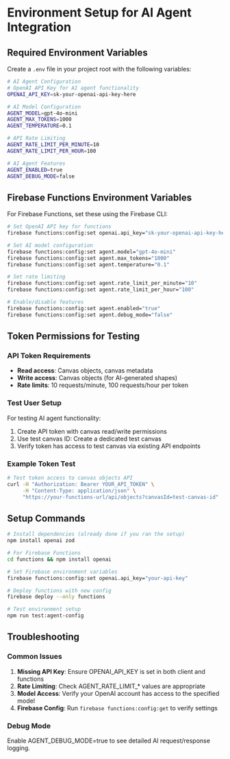 # Environment Setup for AI Agent Integration

## Required Environment Variables

Create a `.env` file in your project root with the following variables:

```bash
# AI Agent Configuration
# OpenAI API Key for AI agent functionality
OPENAI_API_KEY=sk-your-openai-api-key-here

# AI Model Configuration  
AGENT_MODEL=gpt-4o-mini
AGENT_MAX_TOKENS=1000
AGENT_TEMPERATURE=0.1

# API Rate Limiting
AGENT_RATE_LIMIT_PER_MINUTE=10
AGENT_RATE_LIMIT_PER_HOUR=100

# AI Agent Features
AGENT_ENABLED=true
AGENT_DEBUG_MODE=false
```

## Firebase Functions Environment Variables

For Firebase Functions, set these using the Firebase CLI:

```bash
# Set OpenAI API key for functions
firebase functions:config:set openai.api_key="sk-your-openai-api-key-here"

# Set AI model configuration
firebase functions:config:set agent.model="gpt-4o-mini"
firebase functions:config:set agent.max_tokens="1000"
firebase functions:config:set agent.temperature="0.1"

# Set rate limiting
firebase functions:config:set agent.rate_limit_per_minute="10"
firebase functions:config:set agent.rate_limit_per_hour="100"

# Enable/disable features
firebase functions:config:set agent.enabled="true"
firebase functions:config:set agent.debug_mode="false"
```

## Token Permissions for Testing

### API Token Requirements
- **Read access**: Canvas objects, canvas metadata
- **Write access**: Canvas objects (for AI-generated shapes)
- **Rate limits**: 10 requests/minute, 100 requests/hour per token

### Test User Setup
For testing AI agent functionality:
1. Create API token with canvas read/write permissions
2. Use test canvas ID: Create a dedicated test canvas
3. Verify token has access to test canvas via existing API endpoints

### Example Token Test
```bash
# Test token access to canvas objects API
curl -H "Authorization: Bearer YOUR_API_TOKEN" \
     -H "Content-Type: application/json" \
     "https://your-functions-url/api/objects?canvasId=test-canvas-id"
```

## Setup Commands

```bash
# Install dependencies (already done if you ran the setup)
npm install openai zod

# For Firebase Functions
cd functions && npm install openai

# Set Firebase environment variables
firebase functions:config:set openai.api_key="your-api-key"

# Deploy functions with new config
firebase deploy --only functions

# Test environment setup
npm run test:agent-config
```

## Troubleshooting

### Common Issues
1. **Missing API Key**: Ensure OPENAI_API_KEY is set in both client and functions
2. **Rate Limiting**: Check AGENT_RATE_LIMIT_* values are appropriate
3. **Model Access**: Verify your OpenAI account has access to the specified model
4. **Firebase Config**: Run `firebase functions:config:get` to verify settings

### Debug Mode
Enable AGENT_DEBUG_MODE=true to see detailed AI request/response logging.
